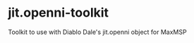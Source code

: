 jit.openni-toolkit
==================

Toolkit to use with Diablo Dale's jit.openni object for MaxMSP
